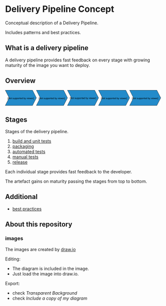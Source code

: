 # Delivery Pipeline Concept

Conceptual description of a Delivery Pipeline.

Includes patterns and best practices.

## What is a delivery pipeline

A delivery pipeline provides fast feedback on every stage with growing maturity of the image you want to deploy.

## Overview

![Delivery Pipeline Overview](images/delivery-pipeline-overview.svg)

## Stages

Stages of the delivery pipeline.

1. [build and unit tests](stages/01-build/README.md)
2. [packaging](stages/02-packaging/README.md)
3. [automated tests](stages/automated-tests/README.md)
4. [manual tests](stages/manual-tests/README.md)
5. [release](stages/release/README.md)

Each individual stage provides fast feedback to the developer.

The artefact gains on maturity passing the stages from top to bottom.

## Additional

* [best practices](best-practices.md)

## About this repository

### images

The images are created by [draw.io](https://www.draw.io/)

Editing:

* The diagram is included in the image.
* Just load the image into draw.io.

Export:

* check *Transparent Background*
* check *Include a copy of my diagram*
